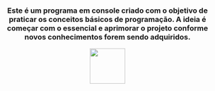 <h3 align="center">Este é um programa em console criado com o objetivo de praticar os conceitos básicos de programação. A ideia é começar com o essencial e aprimorar o projeto conforme novos conhecimentos forem sendo adquiridos.</h3>
<p align="center">
  <img src="https://cdn.jsdelivr.net/gh/devicons/devicon@latest/icons/java/java-original.svg" width=80px/>
</p>
